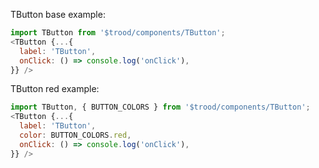 TButton base example:

```js
import TButton from '$trood/components/TButton';
<TButton {...{
  label: 'TButton',
  onClick: () => console.log('onClick'),
}} />
```

TButton red example:

```js
import TButton, { BUTTON_COLORS } from '$trood/components/TButton';
<TButton {...{
  label: 'TButton',
  color: BUTTON_COLORS.red,
  onClick: () => console.log('onClick'),
}} />
```
